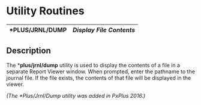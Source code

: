 # Utility Routines

***PLUS/JRNL/DUMP** |  **_Display File Contents_**  
---|---  
  
## Description

The ***plus/jrnl/dump** utility is used to display the contents of a file in a separate Report Viewer window. When prompted, enter the pathname to the journal file. If the file exists, the contents of that file will be displayed in the viewer.

_(The *Plus/Jrnl/Dump utility was added in PxPlus 2016.)_

